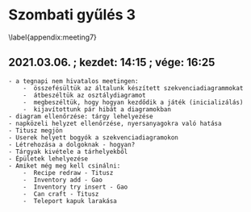 # Szombati gyűlés 3
\label{appendix:meeting7}

## 2021.03.06. ; kezdet: 14:15 ; vége: 16:25

	- a tegnapi nem hivatalos meetingen:
		-  összefésültük az általunk készített szekvenciadiagrammokat
		-  átbeszéltük az osztálydiagramot
		-  megbeszéltük, hogy hogyan kezdődik a játék (inicializálás)
		-  kijavítottunk pár hibát a diagramokban
	- diagram ellenőrzése: tárgy lehelyezése
	- napközeli helyzet ellenőrzése, nyersanyagokra való hatása
	- Titusz megjön
	- Userek helyett bogyók a szekvenciadiagramokon
	- Létrehozása a dolgoknak - hogyan?
	- Tárgyak kivétele a tárhelyekből
	- Épületek lehelyezése
	- Amiket még meg kell csinálni:
		-  Recipe redraw - Titusz
		-  Inventory add - Gao
		-  Inventory try insert - Gao
		-  Can craft - Titusz
		-  Teleport kapuk larakása